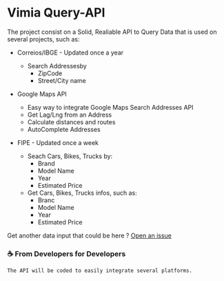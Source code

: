 Vimia Query-API
=====

The project consist on a Solid, Realiable API to Query Data that is used on several projects, such as:

* Correios/IBGE - Updated once a year
	* Search Addressesby 
		* ZipCode
		* Street/City name

* Google Maps API
	* Easy way to integrate Google Maps Search Addresses API
	* Get Lag/Lng from an Address
	* Calculate distances and routes
	* AutoComplete Addresses

* FIPE - Updated once a week
	* Seach Cars, Bikes, Trucks by:
		* Brand
		* Model Name
		* Year
		* Estimated Price
	* Get Cars, Bikes, Trucks infos, such as:
		* Branc
		* Model Name
		* Year
		* Estimated Price



Get another data input that could be here ? [Open an issue](https://github.com/vimia/query/issues/new/?title=Data%20Input:%20NAME_OF_YOUR_DATA_INPUT)


### :coffee: From Developers for Developers
	The API will be coded to easily integrate several platforms.
	




	